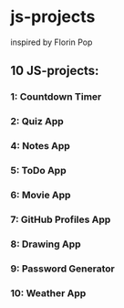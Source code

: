 # js-projects
inspired by Florin Pop

## 10 JS-projects:

### 1: Countdown Timer

### 2: Quiz App

### 4: Notes App

### 5: ToDo App

### 6: Movie App

### 7: GitHub Profiles App

### 8: Drawing App

### 9: Password Generator

### 10: Weather App
